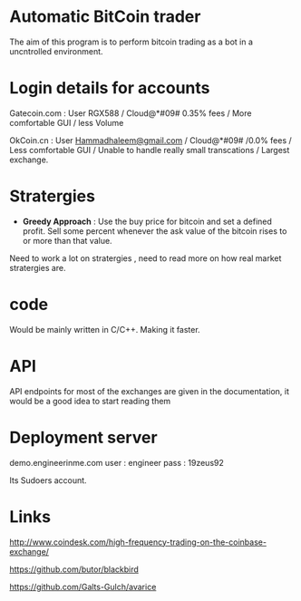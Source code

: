 # Automatic BitCoin trader
The aim of this program is to perform bitcoin trading as a bot in a uncntrolled environment.

# Login details for accounts

Gatecoin.com : User RGX588 / Cloud@*#09#   0.35% fees / More comfortable GUI / less Volume
 
OkCoin.cn : User Hammadhaleem@gmail.com / Cloud@*#09#  /0.0% fees / Less comfortable GUI / Unable to handle really small transcations / Largest exchange.

# Stratergies
* **Greedy Approach** : Use the buy price for bitcoin and set a defined profit. Sell some percent whenever the 
ask value of the bitcoin rises to or more than that value.

Need to work a lot on stratergies , need to read more on how real market stratergies are. 

# code

Would be mainly written in C/C++. Making it faster.

# API 

API endpoints for most of the exchanges are given in the documentation, it would be a good idea to start reading them

# Deployment server 

demo.engineerinme.com
user : engineer
pass : 19zeus92

Its Sudoers account.

# Links 

http://www.coindesk.com/high-frequency-trading-on-the-coinbase-exchange/

https://github.com/butor/blackbird

https://github.com/Galts-Gulch/avarice

